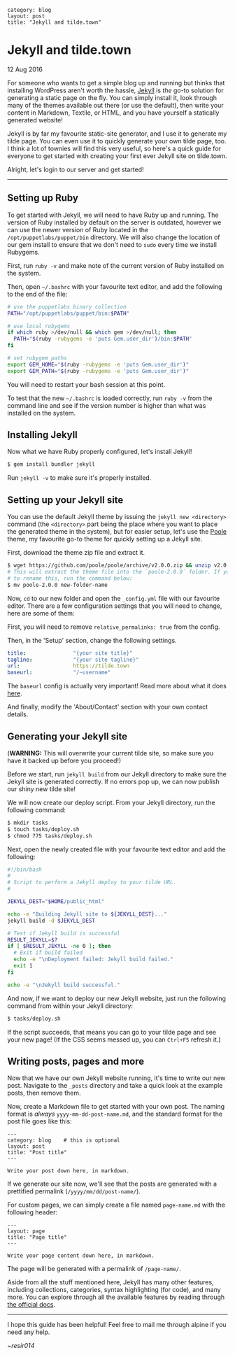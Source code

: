 ```
category: blog
layout: post
title: "Jekyll and tilde.town"
```

# Jekyll and tilde.town

12 Aug 2016

For someone who wants to get a simple blog up and running but thinks that installing WordPress aren't worth the hassle, [Jekyll][jekyll] is *the* go-to solution for generating a static page on the fly. You can simply install it, look through many of the themes available out there (or use the default), then write your content in Markdown, Textile, or HTML, and you have yourself a statically generated website!

Jekyll is by far my favourite static-site generator, and I use it to generate my tilde page. You can even use it to quickly generate your own tilde page, too. I think a lot of townies will find this very useful, so here's a quick guide for everyone to get started with creating your first ever Jekyll site on tilde.town.

Alright, let's login to our server and get started!

---

## Setting up Ruby

To get started with Jekyll, we will need to have Ruby up and running. The version of Ruby installed by default on the server is outdated, however we can use the newer version of Ruby located in the `/opt/puppetlabs/puppet/bin` directory. We will also change the location of our gem install to ensure that we don't need to `sudo` every time we install Rubygems.

First, run `ruby -v` and make note of the current version of Ruby installed on the system.

Then, open `~/.bashrc` with your favourite text editor, and add the following to the end of the file:

```bash
# use the puppetlabs binary collection
PATH="/opt/puppetlabs/puppet/bin:$PATH"

# use local rubygems
if which ruby >/dev/null && which gem >/dev/null; then
  PATH="$(ruby -rubygems -e 'puts Gem.user_dir')/bin:$PATH"
fi

# set rubygem paths
export GEM_HOME="$(ruby -rubygems -e 'puts Gem.user_dir')"
export GEM_PATH="$(ruby -rubygems -e 'puts Gem.user_dir')"
```

You will need to restart your bash session at this point.

To test that the new `~/.bashrc` is loaded correctly, run `ruby -v` from the command line and see if the version number is higher than what was installed on the system.

## Installing Jekyll

Now what we have Ruby properly configured, let's install Jekyll!

```bash
$ gem install bundler jekyll
```

Run `jekyll -v` to make sure it's properly installed.

## Setting up your Jekyll site

You can use the default Jekyll theme by issuing the `jekyll new <directory>` command (the `<directory>` part being the place where you want to place the generated theme in the system), but for easier setup, let's use the [Poole][poole] theme, my favourite go-to theme for quickly setting up a Jekyll site.

First, download the theme zip file and extract it.

```bash
$ wget https://github.com/poole/poole/archive/v2.0.0.zip && unzip v2.0.0.zip -d .
# This will extract the theme file into the `poole-2.0.0` folder. If you want
# to rename this, run the command below:
$ mv poole-2.0.0 new-folder-name
```

Now, `cd` to our new folder and open the `_config.yml` file with our favourite editor. There are a few configuration settings that you will need to change, here are some of them:

First, you will need to remove `relative_permalinks: true` from the config.

Then, in the 'Setup' section, change the following settings.

```yaml
title:               "{your site title}"
tagline:             "{your site tagline}"
url:                 https://tilde.town
baseurl:             "/~username"
```

The `baseurl` config is actually very important! Read more about what it does [here][jekyll-baseurl].

And finally, modify the 'About/Contact' section with your own contact details.

## Generating your Jekyll site

(**WARNING:** This will overwrite your current tilde site, so make sure you have it backed up before you proceed!)

Before we start, run `jekyll build` from our Jekyll directory to make sure the Jekyll site is generated correctly. If no errors pop up, we can now publish our shiny new tilde site!

We will now create our deploy script. From your Jekyll directory, run the following command:

```bash
$ mkdir tasks
$ touch tasks/deploy.sh
$ chmod 775 tasks/deploy.sh
```

Next, open the newly created file with your favourite text editor and add the following:

```bash
#!/bin/bash
#
# Script to perform a Jekyll deploy to your tilde URL.
#

JEKYLL_DEST="$HOME/public_html"

echo -e "Building Jekyll site to ${JEKYLL_DEST}..."
jekyll build -d $JEKYLL_DEST

# Test if Jekyll build is successful
RESULT_JEKYLL=$?
if [ $RESULT_JEKYLL -ne 0 ]; then
  # Exit if build failed
  echo -e "\nDeployment failed: Jekyll build failed."
  exit 1
fi

echo -e "\nJekyll build successful."
```

And now, if we want to deploy our new Jekyll website, just run the following command from within your Jekyll directory:

```bash
$ tasks/deploy.sh
```

If the script succeeds, that means you can go to your tilde page and see your new page! (If the CSS seems messed up, you can `Ctrl+F5` refresh it.)

## Writing posts, pages and more

Now that we have our own Jekyll website running, it's time to write our new post. Navigate to the `_posts` directory and take a quick look at the example posts, then remove them.

Now, create a Markdown file to get started with your own post. The naming format is *always* `yyyy-mm-dd-post-name.md`, and the standard format for the post file goes like this:

```
---
category: blog    # this is optional
layout: post
title: "Post title"
---

Write your post down here, in markdown.
```

If we generate our site now, we'll see that the posts are generated with a prettified permalink (`/yyyy/mm/dd/post-name/`).

For custom pages, we can simply create a file named `page-name.md` with the following header:

```
---
layout: page
title: "Page title"
---

Write your page content down here, in markdown.
```

The page will be generated with a permalink of `/page-name/`.

Aside from all the stuff mentioned here, Jekyll has many other features, including collections, categories, syntax highlighting (for code), and many more. You can explore through all the available features by reading through [the official docs][jekyll-docs].

---

I hope this guide has been helpful! Feel free to mail me through alpine if you need any help.

*~resir014*

[jekyll]: https://jekyllrb.com/
[poole]: http://getpoole.com/
[jekyll-baseurl]: https://byparker.com/blog/2014/clearing-up-confusion-around-baseurl/
[jekyll-docs]: https://jekyllrb.com/docs/home/
